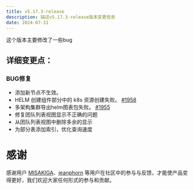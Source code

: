 ```yaml
---
title: v5.17.3-release
description: 描述v5.17.3-release版本变更信息
date: 2024-07-31
---
```


这个版本主要修改了一些bug

<!--truncate-->

## 详细变更点：

### BUG修复

- 添加新节点不生效。
- HELM 创建组件部分中的 k8s 资源创建失败。 [#1958](https://github.com/goodrain/rainbond/issues/1958)
- 多架构集群导出helm图表包失败。 [#1955](https://github.com/goodrain/rainbond/issues/1955)
- 修复团队列表视图显示不正确的问题
- 从团队列表视图中删除多余的显示
- 为部分表添加索引，优化查询速度


# 感谢
感谢用户 [MISAKIGA](https://github.com/MISAKIGA)、[jeanphorn](https://github.com/jeanphorn) 等用户在社区中的参与与反馈，才能使产品变得更好，我们欢迎大家任何形式的参与和贡献。